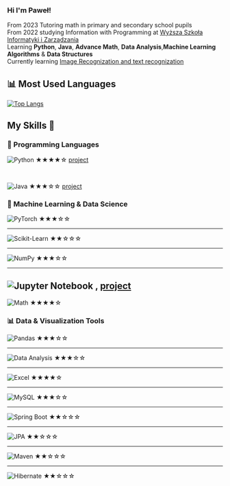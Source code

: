 ### Hi I'm Paweł!
From 2023 Tutoring math in primary and secondary school pupils<br>
From 2022 studying Information with Programming at [Wyższa Szkoła Informatyki i Zarządzania](https://wsiz.edu.pl/dla-kandydata/studia-1-stopnia/programowanie)<br>
Learning **Python**, **Java**, **Advance  Math**, **Data Analysis**,**Machine Learning Algorithms** &  **Data Structures** <br>
Currently learning [Image Recognization and text recognization](https://www.udemy.com/course/deep-learning-w-jezyku-python/?couponCode=MT240725G1)<br>

## 📊 Most Used Languages

[![Top Langs](https://github-readme-stats.vercel.app/api/top-langs/?username=zdrapek-jpg&layout=compact)](https://github.com/YOUR_USERNAME)

## My Skills 🧠

### 🐍 Programming Languages  
![Python](https://img.shields.io/badge/Python-3776AB?style=for-the-badge&logo=python&logoColor=white) ★★★★☆  [project](https://github.com/zdrapek-jpg/Data_Science/tree/main/Gui_szkolenie_4)

<br>

![Java](https://img.shields.io/badge/Java-ED8B00?style=for-the-badge&logo=openjdk&logoColor=white) ★★★☆☆ [project](https://github.com/zdrapek-jpg/RezerwacjaWizyt1)


### 🧠 Machine Learning & Data Science 
![PyTorch](https://img.shields.io/badge/PyTorch-EE4C2C?style=for-the-badge&logo=pytorch&logoColor=white) ★★★☆☆  

---
![Scikit-Learn](https://img.shields.io/badge/Scikit--Learn-F7931E?style=for-the-badge&logo=scikit-learn&logoColor=white) ★★☆☆☆  

---


![NumPy](https://img.shields.io/badge/NumPy-013243?style=for-the-badge&logo=NumPy&logoColor=white) ★★★☆☆ 

---

![Jupyter Notebook](https://img.shields.io/badge/Jupyter-F37626?style=for-the-badge&logo=jupyter&logoColor=white)  , [project](https://github.com/zdrapek-jpg/Data_Science/tree/main/Algorytmy_minimalno_odleglosciowe/K_nn)
---

![Math](https://img.shields.io/badge/Math-logic%20and%20models-blue?style=for-the-badge) ★★★★☆  


### 📊 Data & Visualization Tools  

![Pandas](https://img.shields.io/badge/Pandas-150458?style=for-the-badge&logo=pandas&logoColor=white) ★★★☆☆  

---
![Data Analysis](https://img.shields.io/badge/Data%20Analysis-insights%20from%20data-9c27b0?style=for-the-badge&logo=chart-bar&logoColor=white) ★★★☆☆

---
![Excel](https://img.shields.io/badge/Excel-217346?style=for-the-badge&logo=microsoft-excel&logoColor=white) ★★★★☆  

---

![MySQL](https://img.shields.io/badge/MySQL-4479A1?style=for-the-badge&logo=mysql&logoColor=white) ★★★☆☆




---
![Spring Boot](https://img.shields.io/badge/Spring%20Boot-6DB33F?style=for-the-badge&logo=spring-boot&logoColor=white) ★★☆☆☆

---
![JPA](https://img.shields.io/badge/JPA-007396?style=for-the-badge&logo=java&logoColor=white) ★★☆☆☆

---
![Maven](https://img.shields.io/badge/Maven-C71A36?style=for-the-badge&logo=apache-maven&logoColor=white) ★★☆☆☆

---
![Hibernate](https://img.shields.io/badge/Hibernate-59666C?style=for-the-badge&logo=hibernate&logoColor=white) ★★☆☆☆


   
